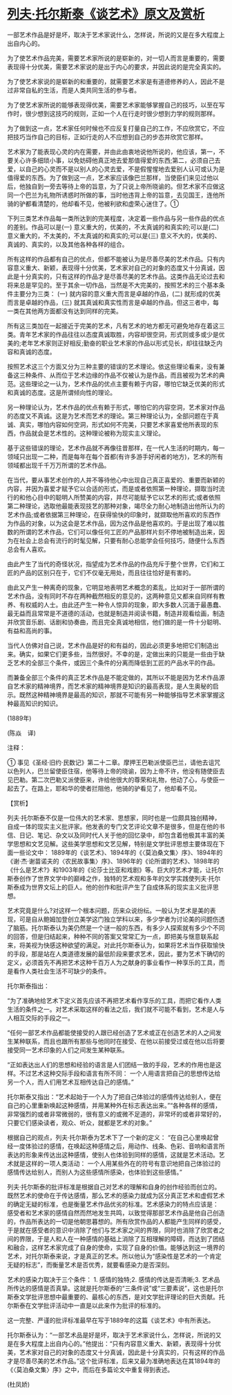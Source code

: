 # [列夫·托尔斯泰《谈艺术》原文及赏析](https://www.vrrw.net/wx/12077.html)

一部艺术作品是好是坏，取决于艺术家说什么，怎样说，所说的又是在多大程度上出自内心的。

为了使艺术作品完美，需要艺术家所说的是崭新的，对一切人而言是重要的，需要表现得十分优美，需要艺术家说的是出于内心的要求，并因此说的是完全真实的。

为了使艺术家说的是崭新的和重要的，就需要艺术家是有道德修养的人，因此不是过非常自私的生活，而是人类共同生活的参与者。

为了使艺术家所说的能够表现得优美，需要艺术家能够掌握自己的技巧，以至在写作时，很少想到这技巧的规则，正如一个人在行走时很少想到力学的规则那样。

为了做到这一点，艺术家任何时候也不应反复打量自己的工作，不应欣赏它，不应把技巧当作自己的目标，正如行走的人不应想到自己的步态并欣赏它那样。

艺术家为了能表现心灵的内在需要，并由此由衷地说他所说的，他应该，第一，不要关心许多细琐小事，以免妨碍他真正地去爱那值得爱的东西;第二，必须自己去爱，以自己的心灵而不是以别人的心灵去爱，不是假惺惺地去爱别人认可或认为是值得爱的东西。为了做到这一点，艺术家应该像巴兰那样，当使臣们来见过他以后，他独自到一旁去等待上帝的旨意，为了只说上帝所晓谕的。但艺术家不应做这同一个巴兰为礼物所诱惑时所做的事，当时他违背上帝的旨意，去见国王，连他所骑的驴都看清楚的，他却看不见，他被利欲和虚荣心迷住了。①



下列三类艺术作品每一类所达到的完美程度，决定着一些作品与另一些作品的优点的差别。作品可以是(一) 意义重大的，优美的，不太真诚的和真实的;可以是(二) 意义重大的，不太美的，不太真诚的和真实的;可以是(三) 意义不大的，优美的、真诚的、真实的，以及其他各种各样的组合。

所有这样的作品都有自己的优点，但都不能被认为是尽善尽美的艺术作品。只有内容意义重大、新颖，表现得十分优美，艺术家对自己的对象的态度又十分真诚，因此是十分真实的，只有这样的作品才是尽善尽美的艺术作品。这类作品无论过去和将来总是罕见的。至于其余一切作品，当然是不大完美的，按照艺术的三个基本条件主要分为三类： (一) 就内容的意义重大而言是卓越的作品，(二) 就形成的优美而言是卓越的作品，(三) 就其真诚和真实性而言是卓越的作品，但这三者中，每一类在其他两方面都没有达到同样的完美。

所有这三类加在一起接近于完美的艺术，凡有艺术的地方都无可避免地存在着这三类。青年艺术家的作品往往以态度真诚取胜，内容却很空洞，形式则或多或少是优美的;老年艺术家则正好相反;勤奋的职业艺术家的作品以形式见长，却往往缺乏内容和真诚的态度。

按照艺术这三个方面又分为三种主要的错误的艺术理论。依这些理论看来，没有兼备这三种条件、从而位于艺术边缘的作品不仅被认为是作品，而且被视为艺术的典范。这些理论之一认为，艺术作品的优点主要有赖于内容，哪怕它缺乏优美的形式和真诚的态度。这是所谓倾向性的理论。

另一种理论认为，艺术作品的优点有赖于形式，哪怕它的内容空洞，艺术家对作品的态度又不真诚。这是为艺术而艺术的理论。第三种理论认为，全部问题在于真诚、真实，哪怕内容如何空洞，形式如何不完美，只要艺术家喜爱他所表现的东西，作品就会是艺术性的。这种理论被称为现实主义理论。

基于这些错误的理论，艺术作品就不再像往昔那样，在一代人生活的时期内，每一领域只出现一二种，而是每年在每个首都(有许多游手好闲者的地方)，艺术的所有领域都出现千千万万所谓的艺术作品。

在当代，要从事艺术创作的人并不等待他心中出现自己真正喜爱的、重要而新颖的内容，并因为喜爱才赋予它以合适的形式，而是或者依照第一种理论，撷取当时流行的和他心目中的聪明人所赞美的内容，并尽可能赋予它以艺术的形式;或者依照第二种理论，选取他最能表现技艺的那种对象，竭尽全力耐心地制造出他所认为的艺术作品;或者依据第三种理论，在获得愉快的印象时，就撷取他所喜欢的东西作为作品的对象，以为这会是艺术作品，因为这作品是他喜欢的。于是出现了难以胜数的所谓的艺术作品，它们可以像任何工匠的产品那样片刻不停地被制造出来，因为在社会上总会有流行的时髦见解，只要有耐心总能学会任何技巧，随便什么东西总会有人喜欢。

由此产生了当代的奇怪状况，指望成为艺术作品的作品充斥于整个世界，它们和工匠的产品的区别只在于，它们不仅毫无用处，而且往往恰好是有害的。

由此又产生一种离奇的现象，它明显地表明艺术概念的紊乱，比如对于一部所谓的艺术作品，没有同时不存在两种截然相反的意见的，这两种意见又都来自同样有教养、有权威的人士。由此还产生一种令人惊异的现象，即大多数人沉湎于最愚蠢、最无益而且常常是不道德的活动，也就是制造并阅读书籍，制造并观看绘画，制造并欣赏音乐剧、话剧和协奏曲，而且完全真诚地相信，他们做的是一件十分聪明、有益和高尚的事。

当代人仿佛对自己说，艺术作品是好的和有益的，因此必须更多地把它们制造出来。确实，如果它们更多些，当然很好。不幸的是，定做出来的只能是一些由于缺乏艺术的全部三个条件，或因三个条件的分离而降低到工匠的产品水平的作品。

而兼备全部三个条件的真正艺术作品是不能定做的，其所以不能是因为艺术作品源自艺术家的精神境界，而艺术家的精神境界是知识的最高表现，是人生奥秘的启示。既然这种精神境界是最高的知识，那就不可能有另一种能够指导艺术家掌握这种最高知识的知识。

(1889年)

(陈焱　译)

注释：

① 事见《圣经·旧约·民数记》第二十二章。摩押王巴勒派使臣巴兰，请他去诅咒以色列人，巴兰留使臣住宿，他等待上帝的晓谕，因为上帝不许，他没有随使臣去见巴勒。第二次巴勒又派使臣来，许给他很大的尊荣和礼物，他动了心，与使臣一起去了。在路上，耶和华的使者拦阻他，他骑的驴看见了，他却看不见。

【赏析】

列夫·托尔斯泰不仅是一位伟大的艺术家、思想家，同时也是一位颇具独创精神，自成一体的现实主义批评家。他发表的专门文艺评论文章不是很多，但是在他的书信、日记、笔记、杂文以及同时代人关于他的回忆录中，却包含着他极其丰富的美学思想和文艺见解。这些美学思想和文艺见解，特别是文学批评思想主要体现在下面一些论文中： 1889年的《谈艺术》、1894年的《〈莫泊桑文集〉序》、1894年的《谢·杰·谢苗诺夫的〈农民故事集〉序》、1896年的《论所谓的艺术》、1898年的《什么是艺术?》和1903年的《论莎士比亚和戏剧》等。巨大的艺术才能，让托尔斯泰创作了世界文学中的巅峰之作，独特的艺术观和多年的文学实践使列夫·托尔斯泰成为世界文坛上的巨人。他的创作和批评产生了自成体系的现实主义批评思想。

艺术究竟是什么?对这样一个根本问题，历来众说纷纭。一般认为艺术是美的表现，可是自从鲍姆加登创立美学这门独立学科以来，多少学者为讨论美的问题伤透了脑筋。托尔斯泰认为美仍然是一个谜一般的东西，有多少人探索就有多少个不同的回答，但是归结起来，种种不同的答案又常常汇为一点，即把美与惬意联系起来，将美视为快感这种欲望的满足。对此托尔斯泰认为，如果将艺术当作获取愉快的手段，那是站在人类道德发展的最低阶段来要求艺术，因此，要为艺术下确切的定义，必须首先不再把艺术这种千百万人为之献身的事业看作一种享乐的工具，而是看作人类社会生活不可缺少的条件。

托尔斯泰指出：

“为了准确地给艺术下定义首先应该不再把艺术看作享乐的工具，而把它看作人类生活的条件之一。对艺术采取这样的看法之后，我们就不可能不看到，艺术是人与人相互交际的手段之一。

“任何一部艺术作品都能使接受的人跟已经创造了艺术或正在创造艺术的人之间发生某种联系，而且也跟所有那些与他同时在接受、在他以前接受过或在他以后将要接受同一艺术印象的人们之间发生某种联系。

“正如表达出人们的思想和经验的语言是人们团结一致的手段，艺术的作用也是这样。不过艺术这种交际手段和语言有所不同： 一个人用语言把自己的思想传达给另一个人，而人们用艺术互相传达自己的感情。”

托尔斯泰又指出：“艺术起始于一个人为了把自己体验过的感情传达给别人，便在自己的心里重新唤起这种感情，并用某种外在标志表达出来。”“各种各样的感情，非常强烈的或者非常微弱的，很有意义的或微不足道的，非常坏的或者非常好的，只要它们感染读者，观众、听众，就都是艺术的对象。”

根据自己的观点，列夫·托尔斯泰为艺术下了一个新的定义： “在自己心里唤起曾经一度体验过的感情，在唤起这种感情之后，用动作、线条、色彩、音响和语言所表达的形象来传达出这种感情，使别人也体验到同样的感情，这就是艺术活动。艺术就是这样的一项人类活动： 一个人用某些外在的符号有意识地把自己体验过的感情传达给别人，而别人为这些感情所感染，也体验到这些感情。”

列夫·托尔斯泰的批评标准是根据自己对艺术的理解和自身的创作经验而创立的。既然艺术的使命在于传达感情，那么艺术的感染力就成为区分真正艺术和虚假艺术的确定无疑的标准，也是衡量艺术作品优劣的标准。艺术感染力的特点应该是： 感受者和艺术家的感情自然而然地发生共鸣，以致觉得那部艺术作品是他自己创造的，作品所表达的一切是他朝思暮想的。所有欣赏作品的人都能产生同样的感受，于是就在感受者的意识中消除了他们与艺术家之间的界限，同时也消除了欣赏者之间的界限，于是人和人在一种感情的基础上消除了互相理解的障碍，而达到了团结和融合，这样艺术家完成了自身的使命，实现了自身的价值。能够达到这一境界的艺术，对托尔斯泰来说，才是真正的艺术。所以他认为“感染性是艺术的一个肯定无疑的标志”，而衡量艺术是否优秀，就要看感染力是否深刻。

艺术的感染力取决于三个条件： 1. 感情的独特;2. 感情的传达是否清晰;3. 艺术品所传达的感情是否真挚。这就是托尔斯泰的“三条件说”或“三要素说”，这也是托尔斯泰文学批评思想中最重要的、最核心的东西，是对文学批评理论的巨大贡献。托尔斯泰在文学批评活动中一直是以此来作为批评的标准的。

这一完整、严谨的批评标准最早在写于1889年的这篇《谈艺术》中有所表达。

托尔斯泰认为：“一部艺术品是好是坏，取决于艺术家说什么，怎样说，所说的又是在多大程度上出自内心的。”他提出：“只有内容意义重大、新颖，表现得十分优美，艺术家对自己的对象的态度又十分真诚，因此是十分真实的，只有这样的作品才是尽善尽美的艺术作品。”这个批评标准，后来又最为准确地表达在其1894年的《〈莫泊桑文集〉序》之中，而后在多篇论文中重复得到表述。

(杜凤娇)

